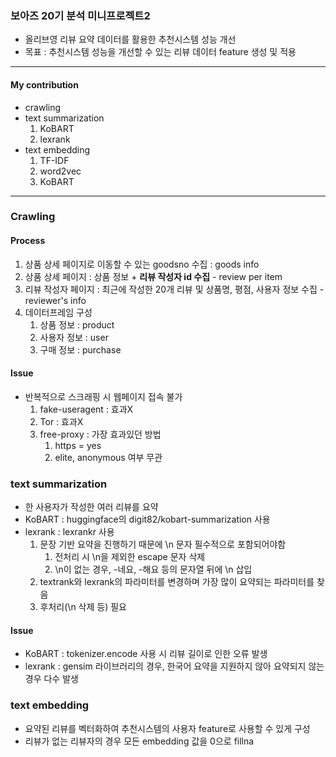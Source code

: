 ### 보아즈 20기 분석 미니프로젝트2
- 올리브영 리뷰 요약 데이터를 활용한 추천시스템 성능 개선
- 목표 : 추천시스템 성능을 개선할 수 있는 리뷰 데이터 feature 생성 및 적용
---------------------------------------------------------
#### My contribution
- crawling
- text summarization
  1. KoBART
  2. lexrank
- text embedding
  1. TF-IDF
  2. word2vec
  3. KoBART
---------------------------------------------------------
### Crawling
#### Process
1. 상품 상세 페이지로 이동할 수 있는 goodsno 수집 : goods info
2. 상품 상세 페이지 : 상품 정보 + <b>리뷰 작성자 id 수집</b> - review per item
3. 리뷰 작성자 페이지 : 최근에 작성한 20개 리뷰 및 상품명, 평점, 사용자 정보 수집 - reviewer's info
4. 데이터프레임 구성
   1. 상품 정보 : product
   2. 사용자 정보 : user
   3. 구매 정보 : purchase
#### Issue
- 반복적으로 스크래핑 시 웹페이지 접속 불가
  1. fake-useragent : 효과X
  2. Tor : 효과X
  3. free-proxy : 가장 효과있던 방법
     1. https = yes
     2. elite, anonymous 여부 무관

### text summarization
- 한 사용자가 작성한 여러 리뷰를 요약
- KoBART : huggingface의 digit82/kobart-summarization 사용
- lexrank : lexrankr 사용
  1. 문장 기반 요약을 진행하기 때문에 \n 문자 필수적으로 포함되어야함
     1. 전처리 시 \n을 제외한 escape 문자 삭제
     2. \n이 없는 경우, -네요, -해요 등의 문자열 뒤에 \n 삽입
  3. textrank와 lexrank의 파라미터를 변경하며 가장 많이 요약되는 파라미터를 찾음
  4. 후처리(\n 삭제 등) 필요
#### Issue
- KoBART : tokenizer.encode 사용 시 리뷰 길이로 인한 오류 발생
- lexrank : gensim 라이브러리의 경우, 한국어 요약을 지원하지 않아 요약되지 않는 경우 다수 발생

### text embedding
- 요약된 리뷰를 벡터화하여 추천시스템의 사용자 feature로 사용할 수 있게 구성
- 리뷰가 없는 리뷰자의 경우 모든 embedding 값을 0으로 fillna
